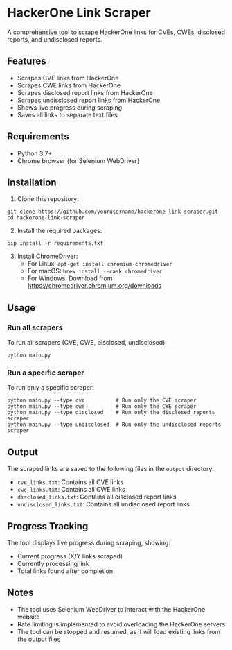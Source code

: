 # HackerOne Link Scraper

A comprehensive tool to scrape HackerOne links for CVEs, CWEs, disclosed reports, and undisclosed reports.

## Features

- Scrapes CVE links from HackerOne
- Scrapes CWE links from HackerOne
- Scrapes disclosed report links from HackerOne
- Scrapes undisclosed report links from HackerOne
- Shows live progress during scraping
- Saves all links to separate text files

## Requirements

- Python 3.7+
- Chrome browser (for Selenium WebDriver)

## Installation

1. Clone this repository:
```
git clone https://github.com/yourusername/hackerone-link-scraper.git
cd hackerone-link-scraper
```

2. Install the required packages:
```
pip install -r requirements.txt
```

3. Install ChromeDriver:
   - For Linux: `apt-get install chromium-chromedriver`
   - For macOS: `brew install --cask chromedriver`
   - For Windows: Download from https://chromedriver.chromium.org/downloads

## Usage

### Run all scrapers

To run all scrapers (CVE, CWE, disclosed, undisclosed):

```
python main.py
```

### Run a specific scraper

To run only a specific scraper:

```
python main.py --type cve          # Run only the CVE scraper
python main.py --type cwe          # Run only the CWE scraper
python main.py --type disclosed    # Run only the disclosed reports scraper
python main.py --type undisclosed  # Run only the undisclosed reports scraper
```

## Output

The scraped links are saved to the following files in the `output` directory:

- `cve_links.txt`: Contains all CVE links
- `cwe_links.txt`: Contains all CWE links
- `disclosed_links.txt`: Contains all disclosed report links
- `undisclosed_links.txt`: Contains all undisclosed report links

## Progress Tracking

The tool displays live progress during scraping, showing:
- Current progress (X/Y links scraped)
- Currently processing link
- Total links found after completion

## Notes

- The tool uses Selenium WebDriver to interact with the HackerOne website
- Rate limiting is implemented to avoid overloading the HackerOne servers
- The tool can be stopped and resumed, as it will load existing links from the output files
